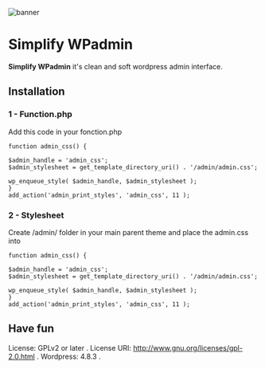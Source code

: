 ![banner](https://github.com/SylvainBTL/Simplify-WPadmin/#)


# Simplify WPadmin

**Simplify WPadmin** it's clean and soft wordpress admin interface.

## Installation

###  1 - Function.php

Add this code in your fonction.php

```
function admin_css() {

$admin_handle = 'admin_css';
$admin_stylesheet = get_template_directory_uri() . '/admin/admin.css';

wp_enqueue_style( $admin_handle, $admin_stylesheet );
}
add_action('admin_print_styles', 'admin_css', 11 );

```


### 2 - Stylesheet

Create /admin/ folder in your main parent theme and place the admin.css into

```
function admin_css() {

$admin_handle = 'admin_css';
$admin_stylesheet = get_template_directory_uri() . '/admin/admin.css';

wp_enqueue_style( $admin_handle, $admin_stylesheet );
}
add_action('admin_print_styles', 'admin_css', 11 );

```

## Have fun

License: GPLv2 or later .
License URI: http://www.gnu.org/licenses/gpl-2.0.html .
Wordpress: 4.8.3 .

